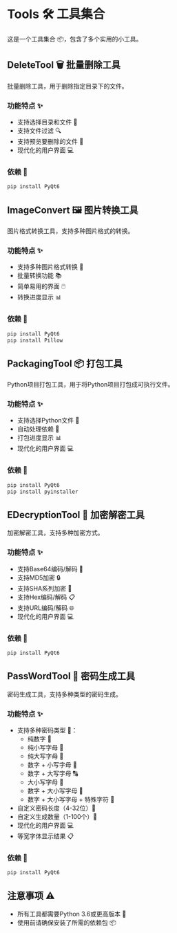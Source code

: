 # Tools 🛠️ 工具集合

这是一个工具集合 📦，包含了多个实用的小工具。

## DeleteTool 🗑️ 批量删除工具

批量删除工具，用于删除指定目录下的文件。

### 功能特点 ✨
- 支持选择目录和文件 📂
- 支持文件过滤 🔍
- 支持预览要删除的文件 👀
- 现代化的用户界面 💻

### 依赖 📌
```bash
pip install PyQt6
```

## ImageConvert 🖼️ 图片转换工具

图片格式转换工具，支持多种图片格式的转换。

### 功能特点 ✨
- 支持多种图片格式转换 🔄
- 批量转换功能 📚
- 简单易用的界面 🖱️
- 转换进度显示 📊

### 依赖 📌
```bash
pip install PyQt6
pip install Pillow
```

## PackagingTool 📦 打包工具

Python项目打包工具，用于将Python项目打包成可执行文件。

### 功能特点 ✨
- 支持选择Python文件 🐍
- 自动处理依赖 🔄
- 打包进度显示 📊
- 现代化的用户界面 💻

### 依赖 📌
```bash
pip install PyQt6
pip install pyinstaller
```

## EDecryptionTool 🔐 加密解密工具

加密解密工具，支持多种加密方式。

### 功能特点 ✨
- 支持Base64编码/解码 📝
- 支持MD5加密 🔒
- 支持SHA系列加密 🔑
- 支持Hex编码/解码 📋
- 支持URL编码/解码 🌐
- 现代化的用户界面 💻

### 依赖 📌
```bash
pip install PyQt6
```

## PassWordTool 🔑 密码生成工具

密码生成工具，支持多种类型的密码生成。

### 功能特点 ✨
- 支持多种密码类型 🎯：
  - 纯数字 🔢
  - 纯小写字母 📝
  - 纯大写字母 📝
  - 数字 + 小写字母 🔡
  - 数字 + 大写字母 🔠
  - 大小写字母 📄
  - 数字 + 大小写字母 📑
  - 数字 + 大小写字母 + 特殊字符 🎲
- 自定义密码长度（4-32位）📏
- 自定义生成数量（1-100个）🔢
- 现代化的用户界面 💻
- 等宽字体显示结果 📋

### 依赖 📌
```bash
pip install PyQt6
```

## 注意事项 ⚠️
- 所有工具都需要Python 3.6或更高版本 🐍
- 使用前请确保安装了所需的依赖包 📦 